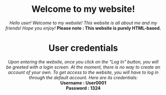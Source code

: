 <header>
  
# Welcome to my website!
_Hello user! Welcome to my website! This website is all about me and my friends! Hope you enjoy!_
**Please note : This website is purely HTML-based.**

# User credentials
_Upon entering the website, once you click on the "Log In" button, you will be greeted with a login screen. At the moment, there is no way to create an account of your own. To get access to the website, you will have to log in through the default account. Here are its credentials:_
<br>
**Username : User0001**
<br>
**Password : 1324**

</header>
